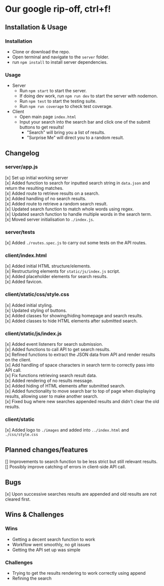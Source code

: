# Our google rip-off, ctrl+f!

## Installation & Usage

### Installation
* Clone or download the repo.
* Open terminal and navigate to the `server` folder.
* run `npm install` to install server dependencies.

### Usage
* Server
    * Run `npm start` to start the server.
    * If doing dev work, run `npm run dev` to start the server with nodemon.
    * Run `npm test` to start the testing suite.
    * Run `npm run coverage` to check test coverage.
* Client
    * Open main page `index.html`
    * Input your search into the search bar and click one of the submit buttons to get results!
        * "Search" will bring you a list of results.
        * "Surprise Me" will direct you to a random result.
        

## Changelog

### server/app.js
[x] Set up initial working server\
[x] Added function to search for inputted search string in `data.json` and return the resulting matches.\
[x] Added route to retrieve results on a search.\
[x] Added handling of no search results.\
[x] Added route to retrieve a random search result.\
[x] Updated search function to match whole words using regex.\
[x] Updated search function to handle multiple words in the search term.\
[x] Moved server initialisation to `./index.js`.

### server/tests
[x] Added `./routes.spec.js` to carry out some tests on the API routes.

### client/index.html
[x] Added initial HTML structure/elements.\
[x] Restructuring elements for `static/js/index.js` script.\
[x] Added placeholder elements for search results.\
[x] Added favicon.

### client/static/css/style.css
[x] Added initial styling.\
[x] Updated styling of buttons.\
[x] Added classes for showing/hiding homepage and search results.\
[x] Added classes to hide HTML elements after submitted search.

### client/static/js/index.js
[x] Added event listeners for search submission.\
[x] Added functions to call API to get search results.\
[x] Refined functions to extract the JSON data from API and render results on the client.\
[x] Add handling of space characters in search term to correctly pass into API call.\
[x] Fix functions retrieving search result data.\
[x] Added rendering of no results message.\
[x] Added hiding of HTML elements after submitted search.\
[x] Added functionality to move search bar to top of page when displaying results, allowing user to make another search.\
[x] Fixed bug where new searches appended results and didn't clear the old results.

### client/static
[x] Added logo to `./images` and added into `../index.html` and `./css/style.css`

## Planned changes/features
[] Improvements to search function to be less strict but still relevant results.\
[] Possibly improve catching of errors in client-side API call.

## Bugs
[x] Upon successive searches results are appended and old results are not cleared first.

## Wins & Challenges

### Wins
* Getting a decent search function to work
* Workflow went smoothly, no git issues
* Getting the API set up was simple

### Challenges
* Trying to get the results rendering to work correctly using append
* Refining the search


